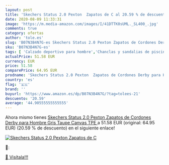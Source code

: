 ```yaml
---
layout: post
title: 'Skechers Status 2.0 Pexton  Zapatos de C al 20.59 % de descuento'
date: 2020-08-09 11:33:31
image: 'https://m.media-amazon.com/images/I/41DTTK0sUML._SL400_.jpg'
comments: true
category: ofertas
author: 'tole.es'
slug: 'B07N3B4N7G-es Skechers Status 2.0 Pexton Zapatos de Cordones Derby para...'
sku: 'B07N3B4N7G-es'
tags: [ 'Calzado deportivo para hombre','Chanclas y sandalias de piscina para hombre','Sandalias de vestir para hombre','Zapatillas y calzado deportivo para hombre','Zapatos','Zapatos para hombre','Zapatos y complementos','zapatos', ]
actualPrice: 51.58 EUR
currency: EUR
price: 51.58
comparePrice: 64.95 EUR
prodname: 'Skechers Status 2.0 Pexton  Zapatos de Cordones Derby para Hombre  Gris  Taupe Canvas TPE '
country: 'es'
flag: '🇪🇸'
brand: ''
buyurl: 'https://www.amazon.es/dp/B07N3B4N7G/?tag=tolees-21'
descuento: '20.59'
average: '44.90555555555555'
---
```


Ahora mismo tienes [Skechers Status 2.0 Pexton  Zapatos de Cordones Derby para Hombre  Gris  Taupe Canvas TPE ](https://www.amazon.es/dp/B07N3B4N7G/?tag=tolees-21) a 51.58 EUR (original: 64.95 EUR) (20.59 %  de descuento) en el siguiente enlace!

[![Skechers Status 2.0 Pexton  Zapatos de C](https://m.media-amazon.com/images/I/41DTTK0sUML._SL400_.jpg)](https://www.amazon.es/dp/B07N3B4N7G/?tag=tolees-21)

🔎:


[🛒 Visítala!!!](https://www.amazon.es/dp/B07N3B4N7G/?tag=tolees-21)
